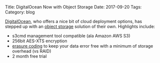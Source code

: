 Title: DigitalOcean Now with Object Storage
Date: 2017-09-20
Tags: 
Category: blog


[DigitalOcean](https://www.digitalocean.com), who offers a nice bit of cloud deployment options, has stepped up with an [object storage](https://www.digitalocean.com/community/tutorials/object-storage-vs-block-storage-services) solution of their own.  Highlights include:

* s3cmd management tool compatible (ala Amazon AWS S3)
* 256bit AES-XTS encryption
* [erasure coding](http://searchstorage.techtarget.com/definition/erasure-coding) to keep your data error free with a minimum of storage overhead (vs RAID)
* 2 month free trial
